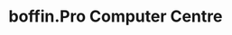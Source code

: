 ---
title: "boffin.Pro Computer Centre"
url: /merritt/boffin-pro-computer-centre/
shop: electronics
---